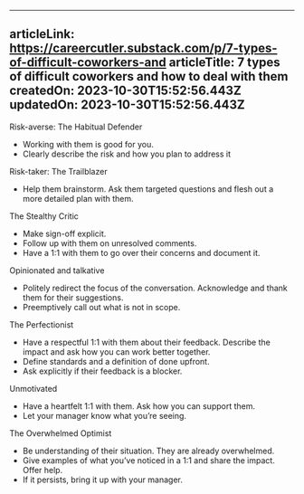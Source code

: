 -----------------------
articleLink: https://careercutler.substack.com/p/7-types-of-difficult-coworkers-and
articleTitle: 7 types of difficult coworkers and how to deal with them
createdOn: 2023-10-30T15:52:56.443Z
updatedOn: 2023-10-30T15:52:56.443Z
-----------------------

Risk-averse: The Habitual Defender
- Working with them is good for you.
- Clearly describe the risk and how you plan to address it

Risk-taker: The Trailblazer
- Help them brainstorm. Ask them targeted questions and flesh out a more detailed plan with them.

The Stealthy Critic
- Make sign-off explicit.
- Follow up with them on unresolved comments.
- Have a 1:1 with them to go over their concerns and document it.

Opinionated and talkative
- Politely redirect the focus of the conversation. Acknowledge and thank them for their suggestions.
- Preemptively call out what is not in scope.

The Perfectionist
- Have a respectful 1:1 with them about their feedback. Describe the impact and ask how you can work better together.
- Define standards and a definition of done upfront.
- Ask explicitly if their feedback is a blocker.

Unmotivated
- Have a heartfelt 1:1 with them. Ask how you can support them.
- Let your manager know what you’re seeing.

The Overwhelmed Optimist
- Be understanding of their situation. They are already overwhelmed.
- Give examples of what you’ve noticed in a 1:1 and share the impact. Offer help.
- If it persists, bring it up with your manager.